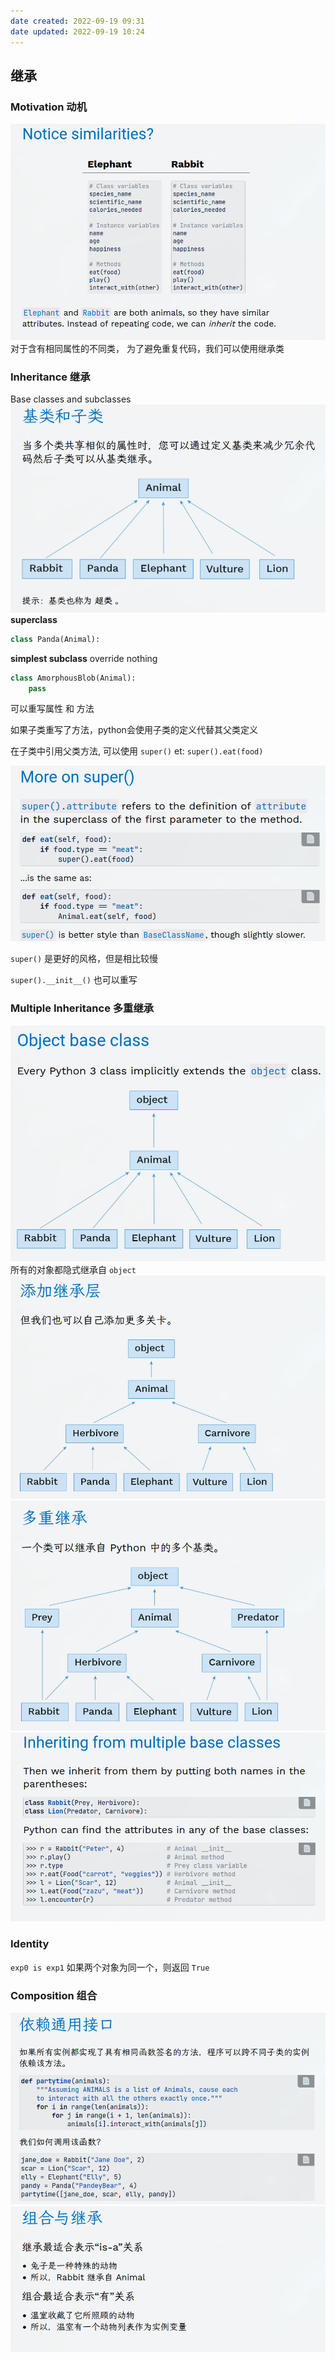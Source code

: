 ```yaml
---
date created: 2022-09-19 09:31
date updated: 2022-09-19 10:24
---
```


## 继承

### Motivation 动机

![](./attachments/Pasted%20image%2020220919092620.png)
对于含有相同属性的不同类， 为了避免重复代码，我们可以使用继承类

### Inheritance 继承

Base classes and subclasses
![](./attachments/Pasted%20image%2020220919093203.png)
**superclass**

```python
class Panda(Animal):
```

**simplest subclass** override nothing

```python
class AmorphousBlob(Animal):
	pass
```

可以重写属性 和 方法

如果子类重写了方法，python会使用子类的定义代替其父类定义

在子类中引用父类方法, 可以使用 `super()` et: `super().eat(food)`

![](./attachments/Pasted%20image%2020220919095256.png)

`super()` 是更好的风格，但是相比较慢

`super().__init__()` 也可以重写

### Multiple Inheritance 多重继承

![](./attachments/Pasted%20image%2020220919095822.png)
所有的对象都隐式继承自 `object`
![](./attachments/Pasted%20image%2020220919095913.png)
![](./attachments/Pasted%20image%2020220919095939.png)
![](./attachments/Pasted%20image%2020220919101918.png)

### Identity

`exp0 is exp1` 如果两个对象为同一个，则返回 `True`

### Composition 组合

![](./attachments/Pasted%20image%2020220919102358.png)
![](./attachments/Pasted%20image%2020220919102449.png)
